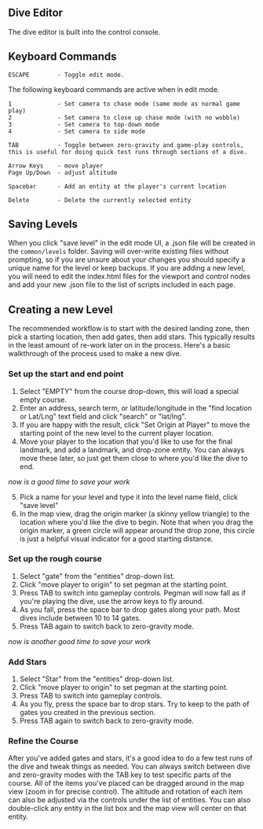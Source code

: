 Dive Editor
-----------

The dive editor is built into the control console.  


Keyboard Commands
-----------------

	ESCAPE        - Toggle edit mode.


The following keyboard commands are active when in edit mode.


	1             - Set camera to chase mode (same mode as normal game play)
	2             - Set camera to close up chase mode (with no wobble)
	3             - Set camera to top-down mode
	4             - Set camera to side mode

	TAB           - Toggle between zero-gravity and game-play controls, this is useful for doing quick test runs through sections of a dive.

	Arrow Keys    - move player
	Page Up/Down  - adjust altitude

	Spacebar      - Add an entity at the player's current location

	Delete        - Delete the currently selected entity



Saving Levels
-------------

When you click "save level" in the edit mode UI, a .json file will be created in the `common/levels` folder.  Saving will over-write existing files without prompting, so if you are unsure about your changes you should specify a unique name for the level or keep backups.  If you are adding a new level, you will need to edit the index.html files for the viewport and control nodes and add your new .json file to the list of scripts included in each page.


Creating a new Level
--------------------

The recommended workflow is to start with the desired landing zone, then pick a starting location, then add gates, then add stars.  This typically results in the least amount of re-work later on in the process.  Here's a basic walkthrough of the process used to make a new dive.


### Set up the start and end point

1. Select "EMPTY" from the course drop-down, this will load a special empty course.
2. Enter an address, search term, or latitude/longitude in the "find location or Lat/Lng" text field and click "search" or "lat/lng".
3. If you are happy with the result, click "Set Origin at Player" to move the starting point of the new level to the current player location.
4. Move your player to the location that you'd like to use for the final landmark, and add a landmark, and drop-zone entity.  You can always move these later, so just get them close to where you'd like the dive to end.

_now is a good time to save your work_

5. Pick a name for your level and type it into the level name field, click "save level"
6. In the map view, drag the origin marker (a skinny yellow triangle) to the location where you'd like the dive to begin.  Note that when you drag the origin marker, a green circle will appear around the drop zone, this circle is just a helpful visual indicator for a good starting distance.


### Set up the rough course

1. Select "gate" from the "entities" drop-down list.
2. Click "move player to origin" to set pegman at the starting point.
3. Press TAB to switch into gameplay controls.  Pegman will now fall as if you're playing the dive, use the arrow keys to fly around.
4. As you fall, press the space bar to drop gates along your path.  Most dives include between 10 to 14 gates.
5. Press TAB again to switch back to zero-gravity mode.

_now is another good time to save your work_


### Add Stars

1. Select "Star" from the "entities" drop-down list.
2. Click "move player to origin" to set pegman at the starting point.
3. Press TAB to switch into gameplay controls.
4. As you fly, press the space bar to drop stars. Try to keep to the path of gates you created in the previous section.
5. Press TAB again to switch back to zero-gravity mode.


### Refine the Course

After you've added gates and stars, it's a good idea to do a few test runs of the dive and tweak things as needed.  You can always switch between dive and zero-gravity modes with the TAB key to test specific parts of the course.  All of the items you've placed can be dragged around in the map view (zoom in for precise control).  The altitude and rotation of each item can also be adjusted via the controls under the list of entities.  You can also double-click any entity in the list box and the map view will center on that entity.